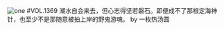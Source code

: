 ![one](http://image.wufazhuce.com/Fuu2to_U8SiI2vdzAaSeAr4tH7UV)
#VOL.1369
潮水自会来去，但心志得坚若磐石。即便成不了那根定海神针，也至少不是那随意被拍上岸的野鬼游魂。 by 一枚热汤圆